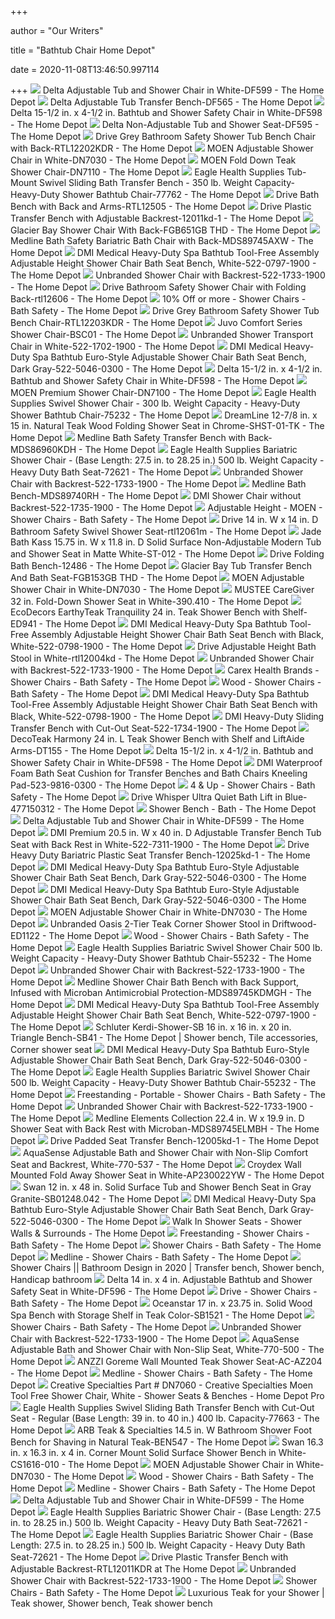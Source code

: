 +++
        
author = "Our Writers"
        
title = "Bathtub Chair Home Depot"
        
date = 2020-11-08T13:46:50.997114
        
+++
[ ![](https://images.homedepot-static.com/productImages/af9f9985-ec91-4ea2-832a-b1eac1bd8bc4/svn/white-delta-shower-chairs-df599-64_1000.jpg)](https://images.homedepot-static.com/productImages/af9f9985-ec91-4ea2-832a-b1eac1bd8bc4/svn/white-delta-shower-chairs-df599-64_1000.jpg) Delta Adjustable Tub and Shower Chair in White-DF599 - The Home Depot
[ ![](https://images.homedepot-static.com/productImages/7d505c9d-0d5a-446a-a392-32c04e7b5d9f/svn/white-delta-shower-chairs-df565-64_1000.jpg)](https://images.homedepot-static.com/productImages/7d505c9d-0d5a-446a-a392-32c04e7b5d9f/svn/white-delta-shower-chairs-df565-64_1000.jpg) Delta Adjustable Tub Transfer Bench-DF565 - The Home Depot
[ ![](https://images.homedepot-static.com/productImages/b3e35861-6fc6-44b5-b732-061ed162ac4c/svn/white-delta-shower-chairs-df598-64_1000.jpg)](https://images.homedepot-static.com/productImages/b3e35861-6fc6-44b5-b732-061ed162ac4c/svn/white-delta-shower-chairs-df598-64_1000.jpg) Delta 15-1/2 in. x 4-1/2 in. Bathtub and Shower Safety Chair in White-DF598  - The Home Depot
[ ![](https://images.homedepot-static.com/productImages/06cc8fbc-a07a-48b6-a1df-8a7b221ef8d6/svn/white-delta-shower-chairs-df595-64_1000.jpg)](https://images.homedepot-static.com/productImages/06cc8fbc-a07a-48b6-a1df-8a7b221ef8d6/svn/white-delta-shower-chairs-df595-64_1000.jpg) Delta Non-Adjustable Tub and Shower Seat-DF595 - The Home Depot
[ ![](https://images.homedepot-static.com/productImages/cf338c0c-53cc-4260-8928-c88effd522e0/svn/grey-drive-shower-chairs-rtl12202kdr-64_1000.jpg)](https://images.homedepot-static.com/productImages/cf338c0c-53cc-4260-8928-c88effd522e0/svn/grey-drive-shower-chairs-rtl12202kdr-64_1000.jpg) Drive Grey Bathroom Safety Shower Tub Bench Chair with Back-RTL12202KDR -  The Home Depot
[ ![](https://images.homedepot-static.com/productImages/f10e0f95-ffd2-4a47-bd62-96a04cece78e/svn/white-moen-shower-chairs-dn7030-64_1000.jpg)](https://images.homedepot-static.com/productImages/f10e0f95-ffd2-4a47-bd62-96a04cece78e/svn/white-moen-shower-chairs-dn7030-64_1000.jpg) MOEN Adjustable Shower Chair in White-DN7030 - The Home Depot
[ ![](https://images.homedepot-static.com/productImages/6dc0d121-c670-44ee-b1d4-a13778a54aa9/svn/stainless-steel-moen-shower-chairs-dn7110-64_1000.jpg)](https://images.homedepot-static.com/productImages/6dc0d121-c670-44ee-b1d4-a13778a54aa9/svn/stainless-steel-moen-shower-chairs-dn7110-64_1000.jpg) MOEN Fold Down Teak Shower Chair-DN7110 - The Home Depot
[ ![](https://images.homedepot-static.com/productImages/c8975492-f411-4ad2-94de-967de78c9d2e/svn/gray-eagle-health-supplies-shower-chairs-77762-64_1000.jpg)](https://images.homedepot-static.com/productImages/c8975492-f411-4ad2-94de-967de78c9d2e/svn/gray-eagle-health-supplies-shower-chairs-77762-64_1000.jpg) Eagle Health Supplies Tub-Mount Swivel Sliding Bath Transfer Bench - 350  lb. Weight Capacity- Heavy-Duty Shower Bathtub Chair-77762 - The Home Depot
[ ![](https://images.homedepot-static.com/productImages/d0cf611d-9e00-48a8-80cc-a047f3f825a2/svn/white-drive-shower-chairs-rtl12505-64_1000.jpg)](https://images.homedepot-static.com/productImages/d0cf611d-9e00-48a8-80cc-a047f3f825a2/svn/white-drive-shower-chairs-rtl12505-64_1000.jpg) Drive Bath Bench with Back and Arms-RTL12505 - The Home Depot
[ ![](https://images.homedepot-static.com/productImages/1e841e7f-5327-48b0-9707-570087daaf65/svn/gray-drive-shower-chairs-12011kd-1-64_1000.jpg)](https://images.homedepot-static.com/productImages/1e841e7f-5327-48b0-9707-570087daaf65/svn/gray-drive-shower-chairs-12011kd-1-64_1000.jpg) Drive Plastic Transfer Bench with Adjustable Backrest-12011kd-1 - The Home  Depot
[ ![](https://images.homedepot-static.com/productImages/3b22608b-a295-4658-b155-e78f61151ecc/svn/white-glacier-bay-shower-chairs-fgb651gb-thd-64_600.jpg)](https://images.homedepot-static.com/productImages/3b22608b-a295-4658-b155-e78f61151ecc/svn/white-glacier-bay-shower-chairs-fgb651gb-thd-64_600.jpg) Glacier Bay Shower Chair With Back-FGB651GB THD - The Home Depot
[ ![](https://images.homedepot-static.com/productImages/3d5df06e-e55d-4910-8aef-ec1eef2130d8/svn/white-medline-shower-chairs-mds89745axw-64_1000.jpg)](https://images.homedepot-static.com/productImages/3d5df06e-e55d-4910-8aef-ec1eef2130d8/svn/white-medline-shower-chairs-mds89745axw-64_1000.jpg) Medline Bath Safety Bariatric Bath Chair with Back-MDS89745AXW - The Home  Depot
[ ![](https://images.homedepot-static.com/productImages/3462f2ff-4299-4f4e-918e-4ee1a0600c3c/svn/white-dmi-shower-chairs-522-0797-1900-64_600.jpg)](https://images.homedepot-static.com/productImages/3462f2ff-4299-4f4e-918e-4ee1a0600c3c/svn/white-dmi-shower-chairs-522-0797-1900-64_600.jpg) DMI Medical Heavy-Duty Spa Bathtub Tool-Free Assembly Adjustable Height Shower  Chair Bath Seat Bench, White-522-0797-1900 - The Home Depot
[ ![](https://images.homedepot-static.com/productImages/93cb2266-9c8e-47e2-8564-0524543c26ff/svn/white-shower-chairs-522-1733-1900-64_600.jpg)](https://images.homedepot-static.com/productImages/93cb2266-9c8e-47e2-8564-0524543c26ff/svn/white-shower-chairs-522-1733-1900-64_600.jpg) Unbranded Shower Chair with Backrest-522-1733-1900 - The Home Depot
[ ![](https://images.homedepot-static.com/productImages/353067af-be92-4d88-9d52-6213781c21ba/svn/white-drive-shower-chairs-rtl12606-64_1000.jpg)](https://images.homedepot-static.com/productImages/353067af-be92-4d88-9d52-6213781c21ba/svn/white-drive-shower-chairs-rtl12606-64_1000.jpg) Drive Bathroom Safety Shower Chair with Folding Back-rtl12606 - The Home  Depot
[ ![](https://images.homedepot-static.com/productImages/ca610ed8-d13f-45cb-af67-0151575ad39d/svn/n-a-or-unfinished-moen-shower-chairs-dn7135-64_1000.jpg)](https://images.homedepot-static.com/productImages/ca610ed8-d13f-45cb-af67-0151575ad39d/svn/n-a-or-unfinished-moen-shower-chairs-dn7135-64_1000.jpg) 10% Off or more - Shower Chairs - Bath Safety - The Home Depot
[ ![](https://images.homedepot-static.com/productImages/dce4ac87-9977-492c-9f19-e2ba0e9ff9bb/svn/gray-drive-shower-chairs-rtl12203kdr-64_1000.jpg)](https://images.homedepot-static.com/productImages/dce4ac87-9977-492c-9f19-e2ba0e9ff9bb/svn/gray-drive-shower-chairs-rtl12203kdr-64_1000.jpg) Drive Grey Bathroom Safety Shower Tub Bench Chair-RTL12203KDR - The Home  Depot
[ ![](https://images.homedepot-static.com/productImages/9d2df28d-58e3-4ed0-a65d-5278668ee261/svn/white-juvo-shower-chairs-bsc01-64_1000.jpg)](https://images.homedepot-static.com/productImages/9d2df28d-58e3-4ed0-a65d-5278668ee261/svn/white-juvo-shower-chairs-bsc01-64_1000.jpg) Juvo Comfort Series Shower Chair-BSC01 - The Home Depot
[ ![](https://images.homedepot-static.com/productImages/a3373a96-ce4c-4b8f-ab49-33cb66ba6a15/svn/white-shower-chairs-522-1702-1900-64_1000.jpg)](https://images.homedepot-static.com/productImages/a3373a96-ce4c-4b8f-ab49-33cb66ba6a15/svn/white-shower-chairs-522-1702-1900-64_1000.jpg) Unbranded Shower Transport Chair in White-522-1702-1900 - The Home Depot
[ ![](https://images.homedepot-static.com/productImages/aa52d50c-2779-49df-b2ae-58a676352066/svn/dark-gray-dmi-shower-chairs-522-5046-0300-64_600.jpg)](https://images.homedepot-static.com/productImages/aa52d50c-2779-49df-b2ae-58a676352066/svn/dark-gray-dmi-shower-chairs-522-5046-0300-64_600.jpg) DMI Medical Heavy-Duty Spa Bathtub Euro-Style Adjustable Shower Chair Bath  Seat Bench, Dark Gray-522-5046-0300 - The Home Depot
[ ![](https://images.homedepot-static.com/productImages/008c6893-fd19-4094-b582-d947dbc1de27/svn/white-delta-shower-chairs-df598-c3_600.jpg)](https://images.homedepot-static.com/productImages/008c6893-fd19-4094-b582-d947dbc1de27/svn/white-delta-shower-chairs-df598-c3_600.jpg) Delta 15-1/2 in. x 4-1/2 in. Bathtub and Shower Safety Chair in White-DF598  - The Home Depot
[ ![](https://images.homedepot-static.com/productImages/a94c7df8-e3f1-4d9f-bcf8-6a379163df8f/svn/glacier-moen-shower-chairs-dn7100-64_1000.jpg)](https://images.homedepot-static.com/productImages/a94c7df8-e3f1-4d9f-bcf8-6a379163df8f/svn/glacier-moen-shower-chairs-dn7100-64_1000.jpg) MOEN Premium Shower Chair-DN7100 - The Home Depot
[ ![](https://images.homedepot-static.com/productImages/da09425d-14bb-41b8-8f94-021fbbfde8dd/svn/gray-eagle-health-supplies-shower-chairs-75232-64_600.jpg)](https://images.homedepot-static.com/productImages/da09425d-14bb-41b8-8f94-021fbbfde8dd/svn/gray-eagle-health-supplies-shower-chairs-75232-64_600.jpg) Eagle Health Supplies Swivel Shower Chair - 300 lb. Weight Capacity -  Heavy-Duty Shower Bathtub Chair-75232 - The Home Depot
[ ![](https://images.homedepot-static.com/productImages/24d25758-fdff-4fee-9b46-8c6d2585d6c2/svn/teak-dreamline-shower-chairs-shst-01-tk-64_1000.jpg)](https://images.homedepot-static.com/productImages/24d25758-fdff-4fee-9b46-8c6d2585d6c2/svn/teak-dreamline-shower-chairs-shst-01-tk-64_1000.jpg) DreamLine 12-7/8 in. x 15 in. Natural Teak Wood Folding Shower Seat in  Chrome-SHST-01-TK - The Home Depot
[ ![](https://images.homedepot-static.com/productImages/7cc7ac64-7488-41b9-9daf-0a13ee5ab7d1/svn/white-medline-shower-chairs-mds86960kdh-64_1000.jpg)](https://images.homedepot-static.com/productImages/7cc7ac64-7488-41b9-9daf-0a13ee5ab7d1/svn/white-medline-shower-chairs-mds86960kdh-64_1000.jpg) Medline Bath Safety Transfer Bench with Back-MDS86960KDH - The Home Depot
[ ![](https://images.homedepot-static.com/productImages/7fd06782-ac75-4bc1-83e9-574300cf449e/svn/gray-eagle-health-supplies-shower-chairs-72621-64_600.jpg)](https://images.homedepot-static.com/productImages/7fd06782-ac75-4bc1-83e9-574300cf449e/svn/gray-eagle-health-supplies-shower-chairs-72621-64_600.jpg) Eagle Health Supplies Bariatric Shower Chair - (Base Length: 27.5 in. to  28.25 in.) 500 lb. Weight Capacity - Heavy Duty Bath Seat-72621 - The Home  Depot
[ ![](https://images.homedepot-static.com/productImages/45c28c32-d5b4-47ff-9cf2-6346406d3cdd/svn/white-shower-chairs-522-1733-1900-44_600.jpg)](https://images.homedepot-static.com/productImages/45c28c32-d5b4-47ff-9cf2-6346406d3cdd/svn/white-shower-chairs-522-1733-1900-44_600.jpg) Unbranded Shower Chair with Backrest-522-1733-1900 - The Home Depot
[ ![](https://images.homedepot-static.com/productImages/685b3709-cfe8-4d3f-b45e-210b4516dd2c/svn/gray-medline-shower-chairs-mds89740rh-64_1000.jpg)](https://images.homedepot-static.com/productImages/685b3709-cfe8-4d3f-b45e-210b4516dd2c/svn/gray-medline-shower-chairs-mds89740rh-64_1000.jpg) Medline Bath Bench-MDS89740RH - The Home Depot
[ ![](https://images.homedepot-static.com/productImages/89119fb9-89d3-4cad-9438-38b7a7950239/svn/white-dmi-shower-chairs-522-1735-1900-64_1000.jpg)](https://images.homedepot-static.com/productImages/89119fb9-89d3-4cad-9438-38b7a7950239/svn/white-dmi-shower-chairs-522-1735-1900-64_1000.jpg) DMI Shower Chair without Backrest-522-1735-1900 - The Home Depot
[ ![](https://images.homedepot-static.com/productImages/c56287ce-ed1b-4650-818f-695cece7e65f/svn/n-a-or-unfinished-moen-shower-chairs-dn7140-64_400_compressed.jpg)](https://images.homedepot-static.com/productImages/c56287ce-ed1b-4650-818f-695cece7e65f/svn/n-a-or-unfinished-moen-shower-chairs-dn7140-64_400_compressed.jpg) Adjustable Height - MOEN - Shower Chairs - Bath Safety - The Home Depot
[ ![](https://images.homedepot-static.com/productImages/b3879349-e8fd-4935-9be3-9255466b3f6f/svn/blue-drive-shower-chairs-rtl12061m-64_1000.jpg)](https://images.homedepot-static.com/productImages/b3879349-e8fd-4935-9be3-9255466b3f6f/svn/blue-drive-shower-chairs-rtl12061m-64_1000.jpg) Drive 14 in. W x 14 in. D Bathroom Safety Swivel Shower Seat-rtl12061m -  The Home Depot
[ ![](https://images.homedepot-static.com/productImages/83a5d67d-1941-4b65-91f7-0aa7c7b8218d/svn/matte-white-jade-bath-shower-chairs-st-012-64_1000.jpg)](https://images.homedepot-static.com/productImages/83a5d67d-1941-4b65-91f7-0aa7c7b8218d/svn/matte-white-jade-bath-shower-chairs-st-012-64_1000.jpg) Jade Bath Kass 15.75 in. W x 11.8 in. D Solid Surface Non-Adjustable Modern  Tub and Shower Seat in Matte White-ST-012 - The Home Depot
[ ![](https://images.homedepot-static.com/productImages/eb9fc4c1-762c-4a6c-b325-a54f2c471e67/svn/white-drive-shower-chairs-12486-64_600.jpg)](https://images.homedepot-static.com/productImages/eb9fc4c1-762c-4a6c-b325-a54f2c471e67/svn/white-drive-shower-chairs-12486-64_600.jpg) Drive Folding Bath Bench-12486 - The Home Depot
[ ![](https://images.homedepot-static.com/productImages/3fe2244c-b092-4774-bde0-73802dc4c9f2/svn/white-glacier-bay-shower-chairs-fgb153gb-thd-64_600.jpg)](https://images.homedepot-static.com/productImages/3fe2244c-b092-4774-bde0-73802dc4c9f2/svn/white-glacier-bay-shower-chairs-fgb153gb-thd-64_600.jpg) Glacier Bay Tub Transfer Bench And Bath Seat-FGB153GB THD - The Home Depot
[ ![](https://images.homedepot-static.com/productImages/8ab42431-149f-4a5b-9c3a-1f460db2aaa5/svn/white-moen-shower-chairs-dn7030-44_600.jpg)](https://images.homedepot-static.com/productImages/8ab42431-149f-4a5b-9c3a-1f460db2aaa5/svn/white-moen-shower-chairs-dn7030-44_600.jpg) MOEN Adjustable Shower Chair in White-DN7030 - The Home Depot
[ ![](https://images.homedepot-static.com/productImages/8d87f480-a198-423f-ac00-e541f88e729a/svn/white-stainless-steel-mustee-shower-chairs-390-409-64_1000.jpg)](https://images.homedepot-static.com/productImages/8d87f480-a198-423f-ac00-e541f88e729a/svn/white-stainless-steel-mustee-shower-chairs-390-409-64_1000.jpg) MUSTEE CareGiver 32 in. Fold-Down Shower Seat in White-390.410 - The Home  Depot
[ ![](https://images.homedepot-static.com/productImages/4053e610-2b9b-4931-b0f3-faef3a615be1/svn/natural-ecodecors-shower-chairs-ed941-64_600.jpg)](https://images.homedepot-static.com/productImages/4053e610-2b9b-4931-b0f3-faef3a615be1/svn/natural-ecodecors-shower-chairs-ed941-64_600.jpg) EcoDecors EarthyTeak Tranquility 24 in. Teak Shower Bench with Shelf-ED941  - The Home Depot
[ ![](https://images.homedepot-static.com/productImages/4c1b1d52-9704-4a5b-8528-4d1bd90e7f1d/svn/white-dmi-shower-chairs-522-0798-1900-4f_600.jpg)](https://images.homedepot-static.com/productImages/4c1b1d52-9704-4a5b-8528-4d1bd90e7f1d/svn/white-dmi-shower-chairs-522-0798-1900-4f_600.jpg) DMI Medical Heavy-Duty Spa Bathtub Tool-Free Assembly Adjustable Height Shower  Chair Bath Seat Bench with Black, White-522-0798-1900 - The Home Depot
[ ![](https://images.homedepot-static.com/productImages/9bee6ff2-5418-4e74-85ba-e13ed100945f/svn/white-drive-shower-chairs-rtl12004kd-64_1000.jpg)](https://images.homedepot-static.com/productImages/9bee6ff2-5418-4e74-85ba-e13ed100945f/svn/white-drive-shower-chairs-rtl12004kd-64_1000.jpg) Drive Adjustable Height Bath Stool in White-rtl12004kd - The Home Depot
[ ![](https://images.homedepot-static.com/productImages/93ce4716-5113-496a-ab74-1fa85eaa2a5f/svn/white-shower-chairs-522-1733-1900-c3_600.jpg)](https://images.homedepot-static.com/productImages/93ce4716-5113-496a-ab74-1fa85eaa2a5f/svn/white-shower-chairs-522-1733-1900-c3_600.jpg) Unbranded Shower Chair with Backrest-522-1733-1900 - The Home Depot
[ ![](https://images.homedepot-static.com/productImages/88c09574-4757-45f5-8b8b-6540e2c4bb5d/svn/white-carex-health-brands-shower-chairs-b600-tf-64_1000.jpg)](https://images.homedepot-static.com/productImages/88c09574-4757-45f5-8b8b-6540e2c4bb5d/svn/white-carex-health-brands-shower-chairs-b600-tf-64_1000.jpg) Carex Health Brands - Shower Chairs - Bath Safety - The Home Depot
[ ![](https://images.homedepot-static.com/productImages/96745d8b-1ff9-407a-9dbd-aee72de9b51c/svn/natural-teak-polished-chrome-hardware-shower-chairs-iss113-cp-64_1000.jpg)](https://images.homedepot-static.com/productImages/96745d8b-1ff9-407a-9dbd-aee72de9b51c/svn/natural-teak-polished-chrome-hardware-shower-chairs-iss113-cp-64_1000.jpg) Wood - Shower Chairs - Bath Safety - The Home Depot
[ ![](https://images.homedepot-static.com/productImages/921efd17-18cc-4fc7-b257-a17bbdabaa30/svn/white-dmi-shower-chairs-522-0798-1900-1f_600.jpg)](https://images.homedepot-static.com/productImages/921efd17-18cc-4fc7-b257-a17bbdabaa30/svn/white-dmi-shower-chairs-522-0798-1900-1f_600.jpg) DMI Medical Heavy-Duty Spa Bathtub Tool-Free Assembly Adjustable Height Shower  Chair Bath Seat Bench with Black, White-522-0798-1900 - The Home Depot
[ ![](https://images.homedepot-static.com/productImages/3901d6dd-b874-4ab5-930f-8b1eae33eab7/svn/white-dmi-shower-chairs-522-1734-1900-c3_600.jpg)](https://images.homedepot-static.com/productImages/3901d6dd-b874-4ab5-930f-8b1eae33eab7/svn/white-dmi-shower-chairs-522-1734-1900-c3_600.jpg) DMI Heavy-Duty Sliding Transfer Bench with Cut-Out Seat-522-1734-1900 - The Home  Depot
[ ![](https://images.homedepot-static.com/productImages/219c3317-5b6b-42a5-99af-ec2215121429/svn/decoteak-proprietary-decoteak-shower-chairs-dt155-64_1000.jpg)](https://images.homedepot-static.com/productImages/219c3317-5b6b-42a5-99af-ec2215121429/svn/decoteak-proprietary-decoteak-shower-chairs-dt155-64_1000.jpg) DecoTeak Harmony 24 in. L Teak Shower Bench with Shelf and LiftAide  Arms-DT155 - The Home Depot
[ ![](https://images.homedepot-static.com/productImages/1a31a17d-4e3d-4d2a-9816-1b5867b9057f/svn/white-delta-shower-chairs-df598-4f_600.jpg)](https://images.homedepot-static.com/productImages/1a31a17d-4e3d-4d2a-9816-1b5867b9057f/svn/white-delta-shower-chairs-df598-4f_600.jpg) Delta 15-1/2 in. x 4-1/2 in. Bathtub and Shower Safety Chair in White-DF598  - The Home Depot
[ ![](https://images.homedepot-static.com/productImages/df4f0c58-291f-4506-898d-81d71276ef48/svn/gray-dmi-shower-chairs-523-9816-0300-c3_600.jpg)](https://images.homedepot-static.com/productImages/df4f0c58-291f-4506-898d-81d71276ef48/svn/gray-dmi-shower-chairs-523-9816-0300-c3_600.jpg) DMI Waterproof Foam Bath Seat Cushion for Transfer Benches and Bath Chairs  Kneeling Pad-523-9816-0300 - The Home Depot
[ ![](https://images.homedepot-static.com/productImages/c89f30b9-bf28-4a96-9a0f-16e0698bd9e7/svn/white-drive-shower-chairs-rtl12075-64_400_compressed.jpg)](https://images.homedepot-static.com/productImages/c89f30b9-bf28-4a96-9a0f-16e0698bd9e7/svn/white-drive-shower-chairs-rtl12075-64_400_compressed.jpg) 4 & Up - Shower Chairs - Bath Safety - The Home Depot
[ ![](https://images.homedepot-static.com/productImages/3b0164f3-1ed4-4439-8fa8-e2fda5801fe0/svn/blue-drive-shower-chairs-477150312-64_1000.jpg)](https://images.homedepot-static.com/productImages/3b0164f3-1ed4-4439-8fa8-e2fda5801fe0/svn/blue-drive-shower-chairs-477150312-64_1000.jpg) Drive Whisper Ultra Quiet Bath Lift in Blue-477150312 - The Home Depot
[ ![](https://images.homedepot-static.com/productImages/5e4db6d8-fe7e-4b52-9f59-e63f22c5404b/svn/gray-bathtub-accessories-5324gy-64_400.jpg)](https://images.homedepot-static.com/productImages/5e4db6d8-fe7e-4b52-9f59-e63f22c5404b/svn/gray-bathtub-accessories-5324gy-64_400.jpg) Shower Bench - Bath - The Home Depot
[ ![](https://images.homedepot-static.com/productImages/20e65dac-b510-404e-ac08-8603b2c62124/svn/white-delta-shower-chairs-df599-4f_600.jpg)](https://images.homedepot-static.com/productImages/20e65dac-b510-404e-ac08-8603b2c62124/svn/white-delta-shower-chairs-df599-4f_600.jpg) Delta Adjustable Tub and Shower Chair in White-DF599 - The Home Depot
[ ![](https://images.homedepot-static.com/productImages/baf92102-4327-48b1-8277-d94037b95253/svn/white-dmi-shower-chairs-522-7311-1900-64_1000.jpg)](https://images.homedepot-static.com/productImages/baf92102-4327-48b1-8277-d94037b95253/svn/white-dmi-shower-chairs-522-7311-1900-64_1000.jpg) DMI Premium 20.5 in. W x 40 in. D Adjustable Transfer Bench Tub Seat with  Back Rest in White-522-7311-1900 - The Home Depot
[ ![](https://images.homedepot-static.com/productImages/b5e79c5a-5c82-4d97-b6c2-c1d9a275d29c/svn/gray-drive-shower-chairs-12025kd-1-64_1000.jpg)](https://images.homedepot-static.com/productImages/b5e79c5a-5c82-4d97-b6c2-c1d9a275d29c/svn/gray-drive-shower-chairs-12025kd-1-64_1000.jpg) Drive Heavy Duty Bariatric Plastic Seat Transfer Bench-12025kd-1 - The Home  Depot
[ ![](https://images.homedepot-static.com/productImages/078c5ce4-c3aa-47d1-b8f5-09c74ca25ef5/svn/dark-gray-dmi-shower-chairs-522-5046-0300-c3_600.jpg)](https://images.homedepot-static.com/productImages/078c5ce4-c3aa-47d1-b8f5-09c74ca25ef5/svn/dark-gray-dmi-shower-chairs-522-5046-0300-c3_600.jpg) DMI Medical Heavy-Duty Spa Bathtub Euro-Style Adjustable Shower Chair Bath  Seat Bench, Dark Gray-522-5046-0300 - The Home Depot
[ ![](https://images.homedepot-static.com/productImages/b6ba8c1c-41a4-4b9f-85f9-abe87d39d96f/svn/dark-gray-dmi-shower-chairs-522-5046-0300-4f_600.jpg)](https://images.homedepot-static.com/productImages/b6ba8c1c-41a4-4b9f-85f9-abe87d39d96f/svn/dark-gray-dmi-shower-chairs-522-5046-0300-4f_600.jpg) DMI Medical Heavy-Duty Spa Bathtub Euro-Style Adjustable Shower Chair Bath  Seat Bench, Dark Gray-522-5046-0300 - The Home Depot
[ ![](https://images.homedepot-static.com/productImages/92cc133f-b5a5-4886-aefa-667505f11b00/svn/white-moen-shower-chairs-dn7030-4f_600.jpg)](https://images.homedepot-static.com/productImages/92cc133f-b5a5-4886-aefa-667505f11b00/svn/white-moen-shower-chairs-dn7030-4f_600.jpg) MOEN Adjustable Shower Chair in White-DN7030 - The Home Depot
[ ![](https://images.homedepot-static.com/productImages/797e3e6e-928d-43a0-84f7-bf8e6cb2b294/svn/driftwood-shower-chairs-ed1122-64_600.jpg)](https://images.homedepot-static.com/productImages/797e3e6e-928d-43a0-84f7-bf8e6cb2b294/svn/driftwood-shower-chairs-ed1122-64_600.jpg) Unbranded Oasis 2-Tier Teak Corner Shower Stool in Driftwood-ED1122 - The Home  Depot
[ ![](https://images.homedepot-static.com/productImages/0afdb8dd-aa05-4bc5-9ae9-35549e0d9d81/svn/natural-wood-alfi-brand-shower-chairs-abs17-64_1000.jpg)](https://images.homedepot-static.com/productImages/0afdb8dd-aa05-4bc5-9ae9-35549e0d9d81/svn/natural-wood-alfi-brand-shower-chairs-abs17-64_1000.jpg) Wood - Shower Chairs - Bath Safety - The Home Depot
[ ![](https://images.homedepot-static.com/productImages/0e98b4b0-bd0e-4f10-96aa-35c31318207f/svn/gray-eagle-health-supplies-shower-chairs-55232-c3_600.jpg)](https://images.homedepot-static.com/productImages/0e98b4b0-bd0e-4f10-96aa-35c31318207f/svn/gray-eagle-health-supplies-shower-chairs-55232-c3_600.jpg) Eagle Health Supplies Bariatric Swivel Shower Chair 500 lb. Weight Capacity  - Heavy-Duty Shower Bathtub Chair-55232 - The Home Depot
[ ![](https://images.homedepot-static.com/productImages/3338b34d-bba7-4ebc-b407-7dacb8ef90dd/svn/white-shower-chairs-522-1733-1900-4f_600.jpg)](https://images.homedepot-static.com/productImages/3338b34d-bba7-4ebc-b407-7dacb8ef90dd/svn/white-shower-chairs-522-1733-1900-4f_600.jpg) Unbranded Shower Chair with Backrest-522-1733-1900 - The Home Depot
[ ![](https://images.homedepot-static.com/productImages/88fcbdef-ab3e-4d13-8ea0-b5ad7b7ebde0/svn/gray-medline-shower-chairs-mds89745kdmgh-64_600.jpg)](https://images.homedepot-static.com/productImages/88fcbdef-ab3e-4d13-8ea0-b5ad7b7ebde0/svn/gray-medline-shower-chairs-mds89745kdmgh-64_600.jpg) Medline Shower Chair Bath Bench with Back Support, Infused with Microban  Antimicrobial Protection-MDS89745KDMGH - The Home Depot
[ ![](https://images.homedepot-static.com/productImages/d8c89baa-3e01-419c-be4c-3fda8ac9e2d1/svn/white-dmi-shower-chairs-522-0797-1900-c3_600.jpg)](https://images.homedepot-static.com/productImages/d8c89baa-3e01-419c-be4c-3fda8ac9e2d1/svn/white-dmi-shower-chairs-522-0797-1900-c3_600.jpg) DMI Medical Heavy-Duty Spa Bathtub Tool-Free Assembly Adjustable Height Shower  Chair Bath Seat Bench, White-522-0797-1900 - The Home Depot
[ ![](https://i.pinimg.com/originals/5d/81/1e/5d811e5098a47666b2d35eb19c942be4.jpg)](https://i.pinimg.com/originals/5d/81/1e/5d811e5098a47666b2d35eb19c942be4.jpg) Schluter Kerdi-Shower-SB 16 in. x 16 in. x 20 in. Triangle Bench-SB41 - The Home  Depot | Shower bench, Tile accessories, Corner shower seat
[ ![](https://images.homedepot-static.com/productImages/52ed7293-fb1f-4efb-8798-7ea1cfaaa432/svn/dark-gray-dmi-shower-chairs-522-5046-0300-1f_600.jpg)](https://images.homedepot-static.com/productImages/52ed7293-fb1f-4efb-8798-7ea1cfaaa432/svn/dark-gray-dmi-shower-chairs-522-5046-0300-1f_600.jpg) DMI Medical Heavy-Duty Spa Bathtub Euro-Style Adjustable Shower Chair Bath  Seat Bench, Dark Gray-522-5046-0300 - The Home Depot
[ ![](https://images.homedepot-static.com/productImages/567931a4-a43f-4185-bc36-d7c27cfd8672/svn/gray-eagle-health-supplies-shower-chairs-55232-64_600.jpg)](https://images.homedepot-static.com/productImages/567931a4-a43f-4185-bc36-d7c27cfd8672/svn/gray-eagle-health-supplies-shower-chairs-55232-64_600.jpg) Eagle Health Supplies Bariatric Swivel Shower Chair 500 lb. Weight Capacity  - Heavy-Duty Shower Bathtub Chair-55232 - The Home Depot
[ ![](https://images.homedepot-static.com/productImages/9c8587e9-7e59-450f-9251-6fecd59082f9/svn/natural-ecodecors-shower-chairs-ed952-64_1000.jpg)](https://images.homedepot-static.com/productImages/9c8587e9-7e59-450f-9251-6fecd59082f9/svn/natural-ecodecors-shower-chairs-ed952-64_1000.jpg) Freestanding - Portable - Shower Chairs - Bath Safety - The Home Depot
[ ![](https://images.homedepot-static.com/productImages/9c4f6765-8cf8-4674-8ab8-702a65294c91/svn/wood-dmi-shower-chairs-522-1704-5999-64_1000.jpg)](https://images.homedepot-static.com/productImages/9c4f6765-8cf8-4674-8ab8-702a65294c91/svn/wood-dmi-shower-chairs-522-1704-5999-64_1000.jpg) Unbranded Shower Chair with Backrest-522-1733-1900 - The Home Depot
[ ![](https://images.homedepot-static.com/productImages/041e108c-23e2-4a23-85f7-0fc83ffe01c0/svn/dark-bronze-medline-shower-chairs-mds89745elmbh-64_1000.jpg)](https://images.homedepot-static.com/productImages/041e108c-23e2-4a23-85f7-0fc83ffe01c0/svn/dark-bronze-medline-shower-chairs-mds89745elmbh-64_1000.jpg) Medline Elements Collection 22.4 in. W x 19.9 in. D Shower Seat with Back  Rest with Microban-MDS89745ELMBH - The Home Depot
[ ![](https://images.homedepot-static.com/productImages/eb072f16-a41e-4827-9e9b-3d55d6686c4b/svn/gray-drive-shower-chairs-12005kd-1-64_1000.jpg)](https://images.homedepot-static.com/productImages/eb072f16-a41e-4827-9e9b-3d55d6686c4b/svn/gray-drive-shower-chairs-12005kd-1-64_1000.jpg) Drive Padded Seat Transfer Bench-12005kd-1 - The Home Depot
[ ![](https://images.homedepot-static.com/productImages/c6240b81-ed75-4792-8010-a27e8b0223d2/svn/white-aquasense-shower-chairs-770-537-64_600.jpg)](https://images.homedepot-static.com/productImages/c6240b81-ed75-4792-8010-a27e8b0223d2/svn/white-aquasense-shower-chairs-770-537-64_600.jpg) AquaSense Adjustable Bath and Shower Chair with Non-Slip Comfort Seat and  Backrest, White-770-537 - The Home Depot
[ ![](https://images.homedepot-static.com/productImages/b69ba6c8-201e-4cf3-b8d1-5fc17d85164f/svn/white-croydex-shower-chairs-ap230022yw-64_1000.jpg)](https://images.homedepot-static.com/productImages/b69ba6c8-201e-4cf3-b8d1-5fc17d85164f/svn/white-croydex-shower-chairs-ap230022yw-64_1000.jpg) Croydex Wall Mounted Fold Away Shower Seat in White-AP230022YW - The Home  Depot
[ ![](https://images.homedepot-static.com/productImages/89924246-5a9c-4afc-98e5-b8ccf0883024/svn/gray-granite-swan-shower-chairs-sb01248-042-64_1000.jpg)](https://images.homedepot-static.com/productImages/89924246-5a9c-4afc-98e5-b8ccf0883024/svn/gray-granite-swan-shower-chairs-sb01248-042-64_1000.jpg) Swan 12 in. x 48 in. Solid Surface Tub and Shower Bench Seat in Gray  Granite-SB01248.042 - The Home Depot
[ ![](https://images.homedepot-static.com/productImages/40b2de06-f8eb-4433-9bb7-2929685b19db/svn/dark-gray-dmi-shower-chairs-522-5046-0300-44_600.jpg)](https://images.homedepot-static.com/productImages/40b2de06-f8eb-4433-9bb7-2929685b19db/svn/dark-gray-dmi-shower-chairs-522-5046-0300-44_600.jpg) DMI Medical Heavy-Duty Spa Bathtub Euro-Style Adjustable Shower Chair Bath  Seat Bench, Dark Gray-522-5046-0300 - The Home Depot
[ ![](https://images.homedepot-static.com/productImages/7c288200-deb4-46fb-bad9-b80d7addd6ef/svn/black-goof-proof-shower-walk-in-shower-seats-gpss-3024-64_1000.jpg)](https://images.homedepot-static.com/productImages/7c288200-deb4-46fb-bad9-b80d7addd6ef/svn/black-goof-proof-shower-walk-in-shower-seats-gpss-3024-64_1000.jpg) Walk In Shower Seats - Shower Walls & Surrounds - The Home Depot
[ ![](https://images.homedepot-static.com/productImages/0f8da8b3-30d3-41f2-b91e-fbb19d31b0a1/svn/natural-ecodecors-shower-chairs-ed961-64_1000.jpg)](https://images.homedepot-static.com/productImages/0f8da8b3-30d3-41f2-b91e-fbb19d31b0a1/svn/natural-ecodecors-shower-chairs-ed961-64_1000.jpg) Freestanding - Shower Chairs - Bath Safety - The Home Depot
[ ![](https://images.homedepot-static.com/productImages/c58ade3f-9bdf-4705-a7e4-96e73a25b938/svn/woodgrain-shower-chairs-5323-64_1000.jpg)](https://images.homedepot-static.com/productImages/c58ade3f-9bdf-4705-a7e4-96e73a25b938/svn/woodgrain-shower-chairs-5323-64_1000.jpg) Shower Chairs - Bath Safety - The Home Depot
[ ![](https://images.homedepot-static.com/productImages/fa9f6a59-727f-4ea2-a3a4-77377e754e32/svn/white-medline-shower-chairs-mds86952xw-64_1000.jpg)](https://images.homedepot-static.com/productImages/fa9f6a59-727f-4ea2-a3a4-77377e754e32/svn/white-medline-shower-chairs-mds86952xw-64_1000.jpg) Medline - Shower Chairs - Bath Safety - The Home Depot
[ ![](https://i.pinimg.com/originals/e6/dc/9a/e6dc9a510dca4c4ca02041a165c9f094.jpg)](https://i.pinimg.com/originals/e6/dc/9a/e6dc9a510dca4c4ca02041a165c9f094.jpg) Shower Chairs || Bathroom Design in 2020 | Transfer bench, Shower bench,  Handicap bathroom
[ ![](https://images.homedepot-static.com/productImages/df2f3de8-143e-40f6-8fb1-28ac40aa48f2/svn/white-delta-shower-chairs-df596-44_600.jpg)](https://images.homedepot-static.com/productImages/df2f3de8-143e-40f6-8fb1-28ac40aa48f2/svn/white-delta-shower-chairs-df596-44_600.jpg) Delta 14 in. x 4 in. Adjustable Bathtub and Shower Safety Seat in  White-DF596 - The Home Depot
[ ![](https://images.homedepot-static.com/productImages/c371824f-ec3c-4540-bd9f-3923e59a766a/svn/white-drive-shower-chairs-12445kd-1-64_1000.jpg)](https://images.homedepot-static.com/productImages/c371824f-ec3c-4540-bd9f-3923e59a766a/svn/white-drive-shower-chairs-12445kd-1-64_1000.jpg) Drive - Shower Chairs - Bath Safety - The Home Depot
[ ![](https://images.homedepot-static.com/productImages/d6e59672-107c-46ed-bdae-f8f50961f6c7/svn/teak-oceanstar-shower-chairs-sb1521-64_1000.jpg)](https://images.homedepot-static.com/productImages/d6e59672-107c-46ed-bdae-f8f50961f6c7/svn/teak-oceanstar-shower-chairs-sb1521-64_1000.jpg) Oceanstar 17 in. x 23.75 in. Solid Wood Spa Bench with Storage Shelf in  Teak Color-SB1521 - The Home Depot
[ ![](https://images.homedepot-static.com/productImages/42fd69be-b16f-4f27-ae6a-4fd727528d0a/svn/natural-ecodecors-shower-chairs-ed980-64_1000.jpg)](https://images.homedepot-static.com/productImages/42fd69be-b16f-4f27-ae6a-4fd727528d0a/svn/natural-ecodecors-shower-chairs-ed980-64_1000.jpg) Shower Chairs - Bath Safety - The Home Depot
[ ![](https://images.homedepot-static.com/productImages/1c405e0b-0069-4028-9174-0d70fc2fc27e/svn/white-shower-chairs-522-1733-1900-1d_600.jpg)](https://images.homedepot-static.com/productImages/1c405e0b-0069-4028-9174-0d70fc2fc27e/svn/white-shower-chairs-522-1733-1900-1d_600.jpg) Unbranded Shower Chair with Backrest-522-1733-1900 - The Home Depot
[ ![](https://images.homedepot-static.com/productImages/3f24b05b-8f11-4186-829d-f54b4384ef59/svn/white-aquasense-shower-chairs-770-500-64_600.jpg)](https://images.homedepot-static.com/productImages/3f24b05b-8f11-4186-829d-f54b4384ef59/svn/white-aquasense-shower-chairs-770-500-64_600.jpg) AquaSense Adjustable Bath and Shower Chair with Non-Slip Seat,  White-770-500 - The Home Depot
[ ![](https://images.homedepot-static.com/productImages/e342e356-cc06-434b-bc5b-48923395158c/svn/natural-teak-with-chrome-hardware-anzzi-walk-in-shower-seats-ac-az204-64_1000.jpg)](https://images.homedepot-static.com/productImages/e342e356-cc06-434b-bc5b-48923395158c/svn/natural-teak-with-chrome-hardware-anzzi-walk-in-shower-seats-ac-az204-64_1000.jpg) ANZZI Goreme Wall Mounted Teak Shower Seat-AC-AZ204 - The Home Depot
[ ![](https://images.homedepot-static.com/productImages/b7d14692-3c6d-4eea-baca-9c3b65222764/svn/dark-bronze-medline-shower-chairs-mds86960elmbh-64_1000.jpg)](https://images.homedepot-static.com/productImages/b7d14692-3c6d-4eea-baca-9c3b65222764/svn/dark-bronze-medline-shower-chairs-mds86960elmbh-64_1000.jpg) Medline - Shower Chairs - Bath Safety - The Home Depot
[ ![](https://content.interlinebrands.com/product/Image/Detail/10088/2472078_usn.jpg)](https://content.interlinebrands.com/product/Image/Detail/10088/2472078_usn.jpg) Creative Specialties Part # DN7060 - Creative Specialties Moen Tool Free Shower  Chair, White - Shower Seats & Benches - Home Depot Pro
[ ![](https://images.homedepot-static.com/productImages/714706db-4f19-4245-ab76-46d2313d402a/svn/gray-eagle-health-supplies-shower-chairs-77663-64_600.jpg)](https://images.homedepot-static.com/productImages/714706db-4f19-4245-ab76-46d2313d402a/svn/gray-eagle-health-supplies-shower-chairs-77663-64_600.jpg) Eagle Health Supplies Swivel Sliding Bath Transfer Bench with Cut-Out Seat  - Regular (Base Length: 39 in. to 40 in.) 400 lb. Capacity-77663 - The Home  Depot
[ ![](https://images.homedepot-static.com/productImages/55febd65-9728-4e8a-86c5-d68c7a095a65/svn/natural-arb-teak-specialties-shower-chairs-ben547-64_1000.jpg)](https://images.homedepot-static.com/productImages/55febd65-9728-4e8a-86c5-d68c7a095a65/svn/natural-arb-teak-specialties-shower-chairs-ben547-64_1000.jpg) ARB Teak & Specialties 14.5 in. W Bathroom Shower Foot Bench for Shaving in  Natural Teak-BEN547 - The Home Depot
[ ![](https://images.homedepot-static.com/productImages/dc114ba6-1ac2-41cb-a7b6-f86deb850c4e/svn/white-swan-shower-chairs-cs1616-010-64_1000.jpg)](https://images.homedepot-static.com/productImages/dc114ba6-1ac2-41cb-a7b6-f86deb850c4e/svn/white-swan-shower-chairs-cs1616-010-64_1000.jpg) Swan 16.3 in. x 16.3 in. x 4 in. Corner Mount Solid Surface Shower Bench in  White-CS1616-010 - The Home Depot
[ ![](https://images.homedepot-static.com/productImages/a9c2b08f-841e-4231-a2d8-4565f1ba22d1/svn/white-moen-shower-chairs-dn7030-c3_600.jpg)](https://images.homedepot-static.com/productImages/a9c2b08f-841e-4231-a2d8-4565f1ba22d1/svn/white-moen-shower-chairs-dn7030-c3_600.jpg) MOEN Adjustable Shower Chair in White-DN7030 - The Home Depot
[ ![](https://images.homedepot-static.com/productImages/ea437be4-12a8-4676-bdd3-d8a10826121f/svn/natural-teak-stainless-steel-hardware-shower-chairs-iss121-64_1000.jpg)](https://images.homedepot-static.com/productImages/ea437be4-12a8-4676-bdd3-d8a10826121f/svn/natural-teak-stainless-steel-hardware-shower-chairs-iss121-64_1000.jpg) Wood - Shower Chairs - Bath Safety - The Home Depot
[ ![](https://images.homedepot-static.com/productImages/e53cc18b-1feb-485d-9edc-9e8357a39d50/svn/white-medline-shower-chairs-mds89740axw-64_1000.jpg)](https://images.homedepot-static.com/productImages/e53cc18b-1feb-485d-9edc-9e8357a39d50/svn/white-medline-shower-chairs-mds89740axw-64_1000.jpg) Medline - Shower Chairs - Bath Safety - The Home Depot
[ ![](https://images.homedepot-static.com/productImages/ea438a7d-b0c1-4d46-bbab-023e03b92939/svn/white-delta-shower-chairs-df599-44_600.jpg)](https://images.homedepot-static.com/productImages/ea438a7d-b0c1-4d46-bbab-023e03b92939/svn/white-delta-shower-chairs-df599-44_600.jpg) Delta Adjustable Tub and Shower Chair in White-DF599 - The Home Depot
[ ![](https://images.homedepot-static.com/productImages/2d2a6c2b-6df4-45e8-a55e-4488b3822eda/svn/gray-eagle-health-supplies-shower-chairs-72621-c3_600.jpg)](https://images.homedepot-static.com/productImages/2d2a6c2b-6df4-45e8-a55e-4488b3822eda/svn/gray-eagle-health-supplies-shower-chairs-72621-c3_600.jpg) Eagle Health Supplies Bariatric Shower Chair - (Base Length: 27.5 in. to  28.25 in.) 500 lb. Weight Capacity - Heavy Duty Bath Seat-72621 - The Home  Depot
[ ![](https://images.homedepot-static.com/productImages/78e3005d-88b3-409e-b731-3dd845af8005/svn/gray-eagle-health-supplies-shower-chairs-72621-4f_600.jpg)](https://images.homedepot-static.com/productImages/78e3005d-88b3-409e-b731-3dd845af8005/svn/gray-eagle-health-supplies-shower-chairs-72621-4f_600.jpg) Eagle Health Supplies Bariatric Shower Chair - (Base Length: 27.5 in. to  28.25 in.) 500 lb. Weight Capacity - Heavy Duty Bath Seat-72621 - The Home  Depot
[ ![](https://i.pinimg.com/originals/5a/be/1e/5abe1e7fab97986f5cde6a9b8810f033.jpg)](https://i.pinimg.com/originals/5a/be/1e/5abe1e7fab97986f5cde6a9b8810f033.jpg) Drive Plastic Transfer Bench with Adjustable Backrest-RTL12011KDR at The Home  Depot
[ ![](https://images.homedepot-static.com/productImages/18661b25-3d72-40f7-a2f9-6f68ea1796d1/svn/white-shower-chairs-522-1733-1900-1f_600.jpg)](https://images.homedepot-static.com/productImages/18661b25-3d72-40f7-a2f9-6f68ea1796d1/svn/white-shower-chairs-522-1733-1900-1f_600.jpg) Unbranded Shower Chair with Backrest-522-1733-1900 - The Home Depot
[ ![](https://images.homedepot-static.com/productImages/5cb5c6c5-12bc-4ce9-b77b-e2f024e6cb40/svn/white-glacier-bay-shower-chairs-fgb650gb-thd-64_600.jpg)](https://images.homedepot-static.com/productImages/5cb5c6c5-12bc-4ce9-b77b-e2f024e6cb40/svn/white-glacier-bay-shower-chairs-fgb650gb-thd-64_600.jpg) Shower Chairs - Bath Safety - The Home Depot
[ ![](https://i.pinimg.com/originals/53/3a/57/533a5785303f3c7558890ff9d6f29668.jpg)](https://i.pinimg.com/originals/53/3a/57/533a5785303f3c7558890ff9d6f29668.jpg) Luxurious Teak for your Shower | Teak shower, Shower bench, Teak shower  bench
